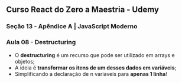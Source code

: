 ## Curso React do Zero a Maestria - Udemy
### Seção 13 - Apêndice A | JavaScript Moderno

### Aula 08 - Destructuring
- O **destructuring** é um recurso que pode ser utilizado em arrays e objetos;
- A ideia é **transformar os itens de um desses dados em variáveis**;
- Simplificando a declaração de n variaveis para **apenas 1 linha**!